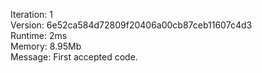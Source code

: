 
Iteration: 1  
Version: 6e52ca584d72809f20406a00cb87ceb11607c4d3  
Runtime: 2ms  
Memory: 8.95Mb  
Message: First accepted code.  
